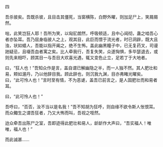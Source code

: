 四

  

吾杀彼矣。吾既杀彼，且目击其僵死，当窗横陈，白野外曜，则加足尸上，笑屑屑然。

咄，此笑岂狂人耶！吾所为笑，以匈肊朗然，呼吸顿适，且中心闿彻，蛊之啮吾心者亦坠耳。吾乃屈身临彼人之上，观其目，此巨而憬于流光者，时已洞辟，既大且浊，状如蜡人，吾能以指开阖之，绝不生怖。盖此幽黑瞳子中，已无复药叉，司谩訑疑忌，且啜吾血者寓之矣。比人牵我行，吾复失笑，众遂恟惧，多毕瑟退去，或则先来相吓，顾其目一与吾目大欢喜光遇，辄又变色止立，足若丁于大地者。

曰，“狂人也！”吾知众作是言，盖自谓已解幽隐之半，而一人独不然。其人肥壮和易，颊如渥丹，乃以他辞目我。顾此辞也，则沉我九渊，目亦弗睹光曜矣。曰，“此可怜人也！”言时至有情，不为恶谑，盖吾已前言之，是人固肥壮而和易者耳。

曰，“此可怜人也！”

吾呼曰，“否否，汝不当以是名我！”吾不知胡为狂呼，则自缘不欲令斯人怅恨耳。而众鲰生之谓吾狂者，乃又大怖而叫，吾视之咥然。

迨众牵吾出陈尸之室，吾即迹得此肥壮和易人，龂龂作大声曰，“吾实福人！唯唯，福人也！”

而此诚甚……